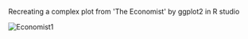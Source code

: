 Recreating a complex plot from 'The Economist' by ggplot2 in R studio

![Economist1](https://github.com/qinxinLiu/ggplot2-Practice-Project/assets/67852322/0d9b5f81-a1fa-4847-9785-d648e37e1afc)

